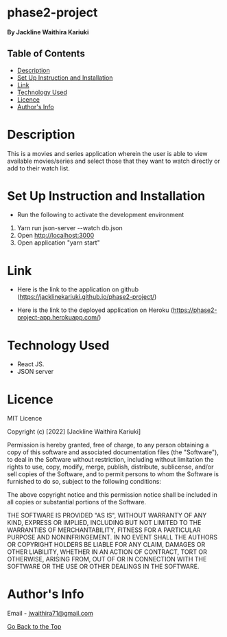 # phase2-project

#### By Jackline Waithira Kariuki


## Table of Contents
* [Description](#description)
* [Set Up Instruction and Installation](#set-up-instruction-and-installation)
* [Link](#link)
* [Technology Used](#technology-used)
* [Licence](#licence)
* [Author's Info](#author's-info)

# Description

This is a movies and series application wherein the user is able to view available movies/series and select those that they want to watch directly or add to their watch list.

# Set Up Instruction and Installation
* Run the following to activate the development environment  
1. Yarn run json-server --watch db.json
2. Open [http://localhost:3000](http://localhost:3000)
3. Open application "yarn start"


# Link
* Here is the link to the application on github (https://jacklinekariuki.github.io/phase2-project/)

* Here is the link to the deployed application on Heroku (https://phase2-project-app.herokuapp.com/)

# Technology Used
* React JS.
* JSON server

# Licence

MIT Licence

Copyright (c) [2022] [Jackline Waithira Kariuki]

Permission is hereby granted, free of charge, to any person obtaining a copy
of this software and associated documentation files (the "Software"), to deal
in the Software without restriction, including without limitation the rights
to use, copy, modify, merge, publish, distribute, sublicense, and/or sell
copies of the Software, and to permit persons to whom the Software is
furnished to do so, subject to the following conditions:

The above copyright notice and this permission notice shall be included in all
copies or substantial portions of the Software.

THE SOFTWARE IS PROVIDED "AS IS", WITHOUT WARRANTY OF ANY KIND, EXPRESS OR
IMPLIED, INCLUDING BUT NOT LIMITED TO THE WARRANTIES OF MERCHANTABILITY,
FITNESS FOR A PARTICULAR PURPOSE AND NONINFRINGEMENT. IN NO EVENT SHALL THE
AUTHORS OR COPYRIGHT HOLDERS BE LIABLE FOR ANY CLAIM, DAMAGES OR OTHER
LIABILITY, WHETHER IN AN ACTION OF CONTRACT, TORT OR OTHERWISE, ARISING FROM,
OUT OF OR IN CONNECTION WITH THE SOFTWARE OR THE USE OR OTHER DEALINGS IN THE
SOFTWARE.

# Author's Info
Email - <jwaithira71@gmail.com>


[Go Back to the Top](#phase2-project)


